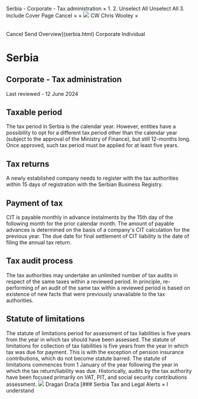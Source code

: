 Serbia - Corporate - Tax administration
×
1.
2.
Unselect All
Unselect All
3.
Include Cover Page
Cancel
×
×
![](-/media/world-wide-tax-summaries/attachments/global---chris-wooley.ashx%3Frev=ac5e5f3223b34096b1afc2a6009c7320&revision=ac5e5f32-23b3-4096-b1af-c2a6009c7320&hash=859B7ADC84DC2CBEC9760E9E6EE7DE6D0A8BFCDF)
CW
Chris Wooley
×
######
Cancel
Send
Overview](serbia.html)
Corporate
Individual
# Serbia
## Corporate - Tax administration
Last reviewed - 12 June 2024
## Taxable period
The tax period in Serbia is the calendar year. However, entities have a possibility to opt for a different tax period other than the calendar year (subject to the approval of the Ministry of Finance), but still 12-months long. Once approved, such tax period must be applied for at least five years.
## Tax returns
A newly established company needs to register with the tax authorities within 15 days of registration with the Serbian Business Registry.
## Payment of tax
CIT is payable monthly in advance instalments by the 15th day of the following month for the prior calendar month. The amount of payable advances is determined on the basis of a company's CIT calculation for the previous year.
The due date for final settlement of CIT liability is the date of filing the annual tax return.
## Tax audit process
The tax authorities may undertake an unlimited number of tax audits in respect of the same taxes within a reviewed period. In principle, re-performing of an audit of the same tax within a reviewed period is based on existence of new facts that were previously unavailable to the tax authorities.
## Statute of limitations
The statute of limitations period for assessment of tax liabilities is five years from the year in which tax should have been assessed. The statute of limitations for collection of tax liabilities is five years from the year in which tax was due for payment. This is with the exception of pension insurance contributions, which do not become statute barred.
The statute of limitations commences from 1 January of the year following the year in which the tax return/liability was due.
Historically, audits by the tax authority have been focused primarily on VAT, PIT, and social security contributions assessment.
![](-/media/world-wide-tax-summaries/20220420105100946.ashx%3Frev=cd19ac2a98b5485bb717dc822760b6b7&revision=cd19ac2a-98b5-485b-b717-dc822760b6b7&hash=55D6B4E058A8A6D0771E4AB5D17DC7B7B2EFEFDB)
Dragan Drača
[### Serbia Tax and Legal Alerts
×
I understand